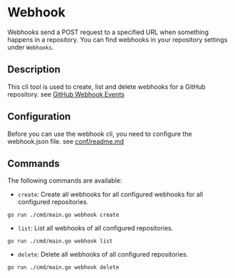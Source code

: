 # Webhook
Webhooks send a POST request to a specified URL when something happens in a repository.
You can find webhooks in your repository settings under `Webhooks`.

## Description
This cli tool is used to create, list and delete webhooks for a GitHub repository.
see [GitHub Webhook Events](https://docs.github.com/en/webhooks/webhook-events-and-payloads)

## Configuration
Before you can use the webhook cli, you need to configure the webhook.json file.
see [conf/readme.md](../conf/README.md) 

## Commands
The following commands are available:

- `create`: Create all webhooks for all configured webhooks for all configured repositories.
```shell
go run ./cmd/main.go webhook create
```

- `list`: List all webhooks of all configured repositories.
```shell
go run ./cmd/main.go webhook list
```

- `delete`: Delete all webhooks of all configured repositories.
```shell
go run ./cmd/main.go webhook delete
```